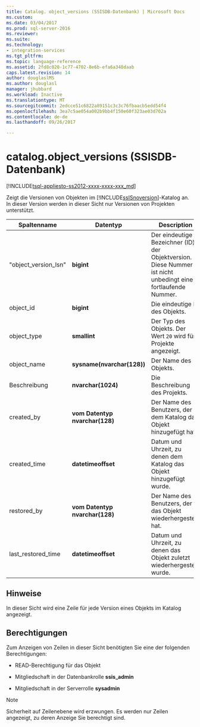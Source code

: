 ```yaml
---
title: Catalog. object_versions (SSISDB-Datenbank) | Microsoft Docs
ms.custom: 
ms.date: 03/04/2017
ms.prod: sql-server-2016
ms.reviewer: 
ms.suite: 
ms.technology:
- integration-services
ms.tgt_pltfrm: 
ms.topic: language-reference
ms.assetid: 2fd8c020-1c77-4702-8e6b-efa6a348daab
caps.latest.revision: 14
author: douglaslMS
ms.author: douglasl
manager: jhubbard
ms.workload: Inactive
ms.translationtype: MT
ms.sourcegitcommit: 2edcce51c6822a89151c3c3c76fbaacb5edd54f4
ms.openlocfilehash: 3ea7c5ae054a002b9bb4f150e60f323ae03d702a
ms.contentlocale: de-de
ms.lasthandoff: 09/26/2017

---
```

# <a name="catalogobjectversions-ssisdb-database"></a>catalog.object_versions (SSISDB-Datenbank)
[!INCLUDE[tsql-appliesto-ss2012-xxxx-xxxx-xxx_md](../../includes/tsql-appliesto-ss2012-xxxx-xxxx-xxx-md.md)]

  Zeigt die Versionen von Objekten im [!INCLUDE[ssISnoversion](../../includes/ssisnoversion-md.md)]-Katalog an. In dieser Version werden in dieser Sicht nur Versionen von Projekten unterstützt.  
  
|Spaltenname|Datentyp|Description|  
|-----------------|---------------|-----------------|  
|"object_version_lsn"|**bigint**|Der eindeutige Bezeichner (ID) der Objektversion. Diese Nummer ist nicht unbedingt eine fortlaufende Nummer.|  
|object_id|**bigint**|Die eindeutige ID des Objekts.|  
|object_type|**smallint**|Der Typ des Objekts. Der Wert `20` wird für Projekte angezeigt.|  
|object_name|**sysname(nvarchar(128))**|Der Name des Objekts.|  
|Beschreibung|**nvarchar(1024)**|Die Beschreibung des Projekts.|  
|created_by|**vom Datentyp nvarchar(128)**|Der Name des Benutzers, der dem Katalog das Objekt hinzugefügt hat.|  
|created_time|**datetimeoffset**|Datum und Uhrzeit, zu denen dem Katalog das Objekt hinzugefügt wurde.|  
|restored_by|**vom Datentyp nvarchar(128)**|Der Name des Benutzers, der das Objekt wiederhergestellt hat.|  
|last_restored_time|**datetimeoffset**|Datum und Uhrzeit, zu denen das Objekt zuletzt wiederhergestellt wurde.|  
  
## <a name="remarks"></a>Hinweise  
 In dieser Sicht wird eine Zeile für jede Version eines Objekts im Katalog angezeigt.  
  
## <a name="permissions"></a>Berechtigungen  
 Zum Anzeigen von Zeilen in dieser Sicht benötigten Sie eine der folgenden Berechtigungen:  
  
-   READ-Berechtigung für das Objekt  
  
-   Mitgliedschaft in der Datenbankrolle **ssis_admin**  
  
-   Mitgliedschaft in der Serverrolle **sysadmin**  
  
> [!NOTE]  
>  Sicherheit auf Zeilenebene wird erzwungen. Es werden nur Zeilen angezeigt, zu deren Anzeige Sie berechtigt sind.  
  
  


